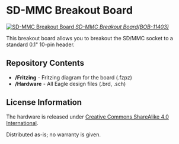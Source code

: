SD-MMC Breakout Board
=====================

[![SD-MMC Breakout Board](https://dlnmh9ip6v2uc.cloudfront.net/images/products/1/1/4/0/3/11403-01_i_ma.jpg)
*SD-MMC Breakout Board(BOB-11403)*](https://www.sparkfun.com/products/11403)

This breakout board allows you to breakout the SD/MMC socket to a standard 0.1" 10-pin header. 

Repository Contents
-------------------
* **/Fritzing** - Fritzing diagram for the board (.fzpz)
* **/Hardware** - All Eagle design files (.brd, .sch)

License Information
-------------------
The hardware is released under [Creative Commons ShareAlike 4.0 International](https://creativecommons.org/licenses/by-sa/4.0/).

Distributed as-is; no warranty is given.
